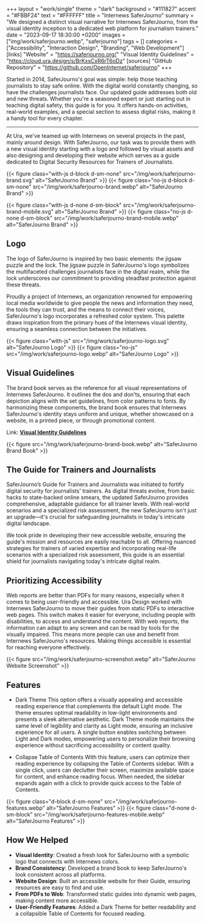+++
layout = "work/single"
theme = "dark"
background = "#111827"
accent = "#FBBF24"
text = "#FFFFFF"
title = "Internews SaferJourno"
summary = "We designed a distinct visual narrative for Internews SaferJourno, from the visual identity inception to a dedicated web platform for journalism trainers."
date = "2023-09-17 18:30:00 +0200"
images = ["img/work/saferjourno.webp", "saferjourno"]
tags = []
categories = ["Accessibility", "Interaction Design", "Branding", "Web Development"]
[links]
    "Website" = "https://saferjourno.org/"
    "Visual Identity Guidelines" = "https://cloud.ura.design/s/BrKxsCxR6rT6oDz"
[sources]
    "GitHub Repository" = "https://github.com/OpenInternet/saferjourno"
+++

Started in 2014, SaferJourno's goal was simple: help those teaching journalists to stay safe online. With the digital world constantly changing, so have the challenges journalists face. Our updated guide addresses both old and new threats. Whether you're a seasoned expert or just starting out in teaching digital safety, this guide is for you. It offers hands-on activities, real-world examples, and a special section to assess digital risks, making it a handy tool for every chapter.

---

At Ura, we've teamed up with Internews on several projects in the past, mainly around design. With SaferJourno, our task was to provide them with a new visual identity starting with a logo and followed by visual assets and also designing and developing their website which serves as a guide dedicated to Digital Security Resources for Trainers of Journalists.

{{< figure class="with-js d-block d-sm-none" src="/img/work/saferjourno-brand.svg" alt="SaferJourno Brand" >}}
{{< figure class="no-js d-block d-sm-none" src="/img/work/saferjourno-brand.webp" alt="SaferJourno Brand" >}}

{{< figure class="with-js d-none d-sm-block" src="/img/work/saferjourno-brand-mobile.svg" alt="SaferJourno Brand" >}}
{{< figure class="no-js d-none d-sm-block" src="/img/work/saferjourno-brand-mobile.webp" alt="SaferJourno Brand" >}}

## Logo

The logo of SaferJourno is inspired by two basic elements: the jigsaw puzzle and the lock. The jigsaw puzzle in SaferJourno's logo symbolizes the multifaceted challenges journalists face in the digital realm, while the lock underscores our commitment to providing steadfast protection against these threats. 

Proudly a project of Internews, an organization renowned for empowering local media worldwide to give people the news and information they need, the tools they can trust, and the means to connect their voices, SaferJourno's logo incorporates a refreshed color system. This palette draws inspiration from the primary hues of the Internews visual identity, ensuring a seamless connection between the initiatives.

{{< figure class="with-js" src="/img/work/saferjourno-logo.svg" alt="SaferJourno Logo" >}}
{{< figure class="no-js" src="/img/work/saferjourno-logo.webp" alt="SaferJourno Logo" >}}

## Visual Guidelines

The brand book serves as the reference for all visual representations of Internews SaferJourno. It outlines the dos and don'ts, ensuring that each depiction aligns with the set guidelines, from color patterns to fonts. By harmonizing these components, the brand book ensures that Internews SaferJourno's identity stays uniform and unique, whether showcased on a website, in a printed piece, or through promotional content.

Link: **[Visual Identity Guidelines](https://cloud.ura.design/s/BrKxsCxR6rT6oDz)**

{{< figure src="/img/work/saferjourno-brand-book.webp" alt="SaferJourno Brand Book" >}}

## The Guide for Trainers and Journalists

SaferJourno’s Guide for Trainers and Journalists was initiated to fortify digital security for journalists' trainers. As digital threats evolve, from basic hacks to state-backed online smears, the updated SaferJourno provides comprehensive, adaptable guidance for all trainer levels. With real-world scenarios and a specialized risk assessment, the new SaferJourno isn't just an upgrade—it's crucial for safeguarding journalists in today's intricate digital landscape. 

We took pride in developing their new accessible website, ensuring the guide's mission and resources are easily reachable to all. Offering nuanced strategies for trainers of varied expertise and incorporating real-life scenarios with a specialized risk assessment, this guide is an essential shield for journalists navigating today's intricate digital realm.

## Prioritizing Accessibility

Web reports are better than PDFs for many reasons, especially when it comes to being user-friendly and accessible. Ura Design worked with Internews SaferJourno to move their guides from static PDFs to interactive web pages. This switch makes it easier for everyone, including people with disabilities, to access and understand the content. With web reports, the information can adapt to any screen and can be read by tools for the visually impaired. This means more people can use and benefit from Internews SaferJourno's resources. Making things accessible is essential for reaching everyone effectively.

{{< figure src="/img/work/saferjourno-screenshot.webp" alt="SaferJourno Website Screenshot" >}}

## Features

- Dark Theme
This option offers a visually appealing and accessible reading experience that complements the default Light mode. The theme ensures optimal readability in low-light environments and presents a sleek alternative aesthetic. Dark Theme mode maintains the same level of legibility and clarity as Light mode, ensuring an inclusive experience for all users. A single button enables switching between Light and Dark modes, empowering users to personalize their browsing experience without sacrificing accessibility or content quality.

- Collapse Table of Contents
With this feature, users can optimize their reading experience by collapsing the Table of Contents sidebar. With a single click, users can declutter their screen, maximize available space for content, and enhance reading focus. When needed, the sidebar expands again with a click to provide quick access to the Table of Contents.

{{< figure class="d-block d-sm-none" src="/img/work/saferjourno-features.webp" alt="SaferJourno Features" >}}
{{< figure class="d-none d-sm-block" src="/img/work/saferjourno-features-mobile.webp" alt="SaferJourno Features" >}}

## How We Helped

- **Visual Identity**: Created a fresh look for SaferJourno with a symbolic logo that connects with Internews colors.
- **Brand Consistency**: Developed a brand book to keep SaferJourno's look consistent across all platforms.
- **Website Design**: Built an accessible website for their Guide, ensuring resources are easy to find and use.
- **From PDFs to Web**: Transformed static guides into dynamic web pages, making content more accessible.
- **User-Friendly Features**: Added a Dark Theme for better readability and a collapsible Table of Contents for focused reading.
